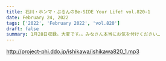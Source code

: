 ```yaml
---
title: 石川・ホンマ・ぶるんのBe-SIDE Your Life! vol.820-1
date: February 24, 2022
tags: ['2022', 'February 2022', 'vol.820']
draft: false
summary: 1月28日収録。大変です。。みなさん本当にお気を付けください…
---
```


http://project-phi.ddo.jp/ishikawa/ishikawa820_1.mp3